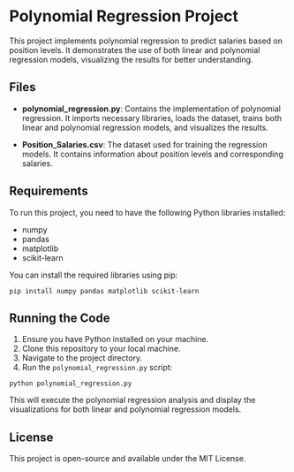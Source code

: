 # Polynomial Regression Project

This project implements polynomial regression to predict salaries based on position levels. It demonstrates the use of both linear and polynomial regression models, visualizing the results for better understanding.

## Files

- **polynomial_regression.py**: Contains the implementation of polynomial regression. It imports necessary libraries, loads the dataset, trains both linear and polynomial regression models, and visualizes the results.
  
- **Position_Salaries.csv**: The dataset used for training the regression models. It contains information about position levels and corresponding salaries.

## Requirements

To run this project, you need to have the following Python libraries installed:

- numpy
- pandas
- matplotlib
- scikit-learn

You can install the required libraries using pip:

```
pip install numpy pandas matplotlib scikit-learn
```

## Running the Code

1. Ensure you have Python installed on your machine.
2. Clone this repository to your local machine.
3. Navigate to the project directory.
4. Run the `polynomial_regression.py` script:

```
python polynomial_regression.py
```

This will execute the polynomial regression analysis and display the visualizations for both linear and polynomial regression models.

## License

This project is open-source and available under the MIT License.